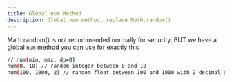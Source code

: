 ```yaml
---
title: Global num Method
description: Global num method, replace Math.random()
---
```


Math.random() is not recommended normally for security, BUT we have a global `num` method you can use for exactly this

```sh frame="none"
// num(min, max, dp=0)
num(0, 10) // random integer between 0 and 10
num(100, 1000, 2) // random float between 100 and 1000 with 2 decimal places

```
